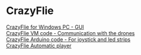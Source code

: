 
# CrazyFlie

[CrazyFlie for Windows PC - GUI](https://github.com/xqgex/CrazyFlie)  
[CrazyFlie VM code - Communication with the drones](https://github.com/xqgex/CrazyFlie_ros)  
[CrazyFlie Arduino code - For joystick and led strips](https://github.com/xqgex/CrazyFlie_Arduino)  
[CrazyFlie Automatic player](https://github.com/xqgex/CrazyFlie_Autoplayer)  
